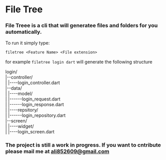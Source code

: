 # File Tree 

### File Treee is a cli that will generatee files and folders for you automatically.

To run it simply type:

```
filetree <Feature Name> <File extension>
```

for example `filetree login dart` will generate the following structure

login/  
|--controller/  
|  |----login_controller.dart  
|--data/  
|  |----model/  
|       |------login_request.dart  
|       |------login_response.dart  
|  |----repsitory/  
|       |------login_repository.dart  
|--screen/  
|  |----widget/  
|  |----login_screen.dart  

### The project is still a work in progress. If you want to cntribute please mail me at ali852609@gmail.com



